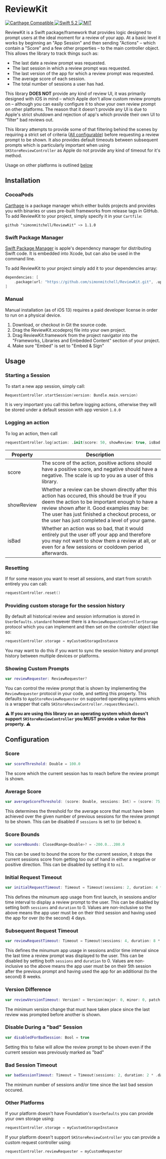 # ReviewKit

<p>
  <a href="https://github.com/Carthage/Carthage">
  	<img alt="Carthage Compatible" src="https://img.shields.io/badge/Carthage-compatible-4BC51D.svg?style=flat">
  </a>
  <a href="https://swift.org/blog/swift-5-2-released/">
  	<img alt="Swift 5.2" src="http://img.shields.io/badge/swift-5.2-brightgreen.svg">
  </a>
  <a href="https://github.com/simonmitchell/ReviewKit/blob/master/README.md">
  	<img alt="MIT" src="https://img.shields.io/badge/license-MIT-brightgreen.svg">
  </a>
</p>

ReviewKit is a Swift package/framework that provides logic designed to prompt users at the ideal moment for a review of your app. At a basic level it works by beginning an "App Session" and then sending "Actions" – which contain a "Score" and a few other properties – to the main controller object. This allows the library to track things such as:

- The last date a review prompt was requested.
- The last session in which a review prompt was requested.
- The last version of the app for which a review prompt was requested.
- The average score of each session.
- The total number of sessions a user has had.

This library **DOES NOT** provide any kind of review UI, it was primarily designed with iOS in mind – which Apple don't allow custom review prompts on – although you can easily configure it to show your own review prompt on other platforms. The reason that it doesn't provide any UI is due to Apple's strict shutdown and rejection of app's which provide their own UI to "filter" bad reviews out.

This library attempts to provide some of that filtering behind the scenes by requiring a strict set of criteria ([All configurable](#configuration)) before requesting a review prompt to be shown. It also provides default timeouts between subsequent prompts which is particularly important when using `SKStoreReviewController` as Apple do not provide any kind of timeout for it's method.

Usage on other platforms is outlined [below](#other-platforms)

## Installation

### CocoaPods
[Carthage](https://github.com/Carthage/Carthage) is a package manager which either builds projects and provides you with binaries or uses pre-built frameworks from release tags in GitHub. To add ReviewKit to your project, simply specify it in your `Cartfile`:

```ogdl
github "simonmitchell/ReviewKit" ~> 1.1.0
```

### Swift Package Manager
[Swift Package Manager](https://swift.org/package-manager/) is apple's dependency manager for distributing Swift code. It is embedded into Xcode, but can also be used in the command line.

To add ReviewKit to your project simply add it to your dependencies array:

```swift
dependencies: [
    .package(url: "https://github.com/simonmitchell/ReviewKit.git", .upToNextMajor(from: "1.1.0"))
]
```

### Manual
Manual installation (as of iOS 13) requires a paid developer license in order to run on a physical device.

1. Download, or checkout in Git the source code.
1. Drag the ReviewKit.xcodeproj file into your own project. 
1. Drag ReviewKit.framework from the project navigator into the "Frameworks, Libraries and Embedded Content" section of your project.
1. Make sure "Embed" is set to "Embed & Sign"  

## Usage

### Starting a Session
To start a new app session, simply call:

```swift
RequestController.startSession(version: Bundle.main.version)
```

It is very important you call this before logging actions, otherwise they will be stored under a default session with app version `1.0.0`

### Logging an action
To log an action, then call

```swift
requestController.log(action: .init(score: 50, showReview: true, isBad: false)
```
 
|  Property  |  Description   |
|---|---|
|  score |  The score of the action, positive actions should have a positive score, and negative should have a negative. The scale is up to you as a user of this library.  |
|  showReview   |  Whether a review can be shown directly after this action has occured, this should be true if you deem the action to be important enough to have a review shown after it. Good examples may be: The user has just finished a checkout process, or the user has just completed a level of your game.  |
|  isBad  | Whether an action was so bad, that it would entirely put the user off your app and therefore you may not want to show them a review at all, or even for a few sessions or cooldown period afterwards. |

### Resetting 
If for some reason you want to reset all sessions, and start from scratch entirely you can call:

```swift
requestController.reset()
```

### Providing custom storage for the session history
By default all historical review and session information is stored in `UserDefaults.standard` however there is a `ReviewRequestControllerStorage` protocol which you can implement and then set on the controller object like so:

```swift
requestController.storage = myCustomStorageInstance
```
You may want to do this if you want to sync the session history and prompt history between multiple devices or platforms.

### Showing Custom Prompts

```swift
var reviewRequester: ReviewRequester?
```

You can control the review prompt that is shown by implementing the `ReviewRequester` protocol in your code, and setting this property. This defaults to `AppStoreReviewRequester` on supported operating systems which is a wrapper that calls `SKStoreReviewController.requestReview()`. 

⚠️ **If you are using this library on an operating system which doesn't support `SKStoreReviewController` you MUST provide a value for this property.** ⚠️

## Configuration

### Score

```swift
var scoreThreshold: Double = 100.0
```
The score which the current session has to reach before the review prompt is shown.

### Average Score

```swift
var averageScoreThreshold: (score: Double, sessions: Int) = (score: 75, sessions: 3)
```
This determines the threshold for the average score that must have been achieved over the given number of previous sessions for the review prompt to be shown. This can be disabled if `sessions` is set to (or below) `0`.

### Score Bounds

```swift
var scoreBounds: ClosedRange<Double>? = -200.0...200.0
```
This can be used to bound the score for the current session, it stops the current sessions score from getting too out of hand in either a negative or positive direction. This can be disabled by setting it to `nil`.

### Initial Request Timeout

```swift
var initialRequestTimeout: Timeout = Timeout(sessions: 2, duration: 4 * .day, operation: .and)
```
This defines the minumum app usage from first launch, in sessions and/or time interval to display a review prompt to the user. This can be disabled by setting both `sessions` and `duration` to 0. Values are non-inclusive so the above means the app user must be on their third session and having used the app for over (to the second) 4 days.

### Subsequent Request Timeout

```swift
var reviewRequestTimeout: Timeout = Timeout(sessions: 4, duration: 8 * .week, operation: .and)
```
This defines the minumum app usage in sessions and/or time interval since the last time a review prompt was displayed to the user. This can be disabled by setting both `sessions` and `duration` to 0. Values are non-inclusive so the above means the app user must be on their 5th session after the previous prompt and having used the app for an additional (to the second) 8 weeks.

### Version Difference

```swift
var reviewVersionTimeout: Version? = Version(major: 0, minor: 0, patch: 1)
```
The minimum version change that must have taken place since the last review was prompted before another is shown.

### Disable During a "bad" Session

```swift
var disabledForBadSession: Bool = true
```
Setting this to false will allow the review prompt to be shown even if the current session was previously marked as "bad"

### Bad Session Timeout

```swift
var badSessionTimeout: Timeout = Timeout(sessions: 2, duration: 2 * .day, operation: .or)
```
The minimum number of sessions and/or time since the last bad session occured. 

### Other Platforms
If your platform doesn't have Foundation's `UserDefaults` you can provide your own storage using:

```swift
requestController.storage = myCustomStorageInstance
```

If your platform doesn't support `SKStoreReviewController` you can provide a custom request controller using:

```swift
requestController.reviewRequester = myCustomRequester
```